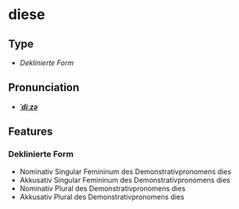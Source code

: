 # diese
## Type
- _Deklinierte Form_
## Pronunciation
- **_[ˈdiːzə](https://commons.wikimedia.org/wiki/File:De-diese.ogg)_**
## Features
### Deklinierte Form
- Nominativ Singular Femininum des Demonstrativpronomens dies
- Akkusativ Singular Femininum des Demonstrativpronomens dies
- Nominativ Plural des Demonstrativpronomens dies
- Akkusativ Plural des Demonstrativpronomens dies
